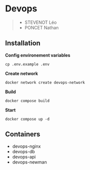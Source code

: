 # Devops
>  - STEVENOT Léo
>  - PONCET Nathan

## Installation
**Config environement variables**
```shell
cp .env.example .env
```

**Create network**
```shell
docker network create devops-network
```

**Build**
```shell
docker compose build
```

**Start**
```shell
docker compose up -d
```

## Containers
- devops-nginx
- devops-db
- devops-api
- devops-newman